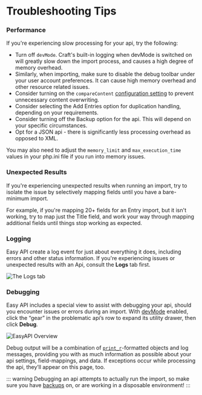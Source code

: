 # Troubleshooting Tips

### Performance

If you're experiencing slow processing for your api, try the following:

- Turn off `devMode`. Craft's built-in logging when devMode is switched on will greatly slow down the import process, and causes a high degree of memory overhead.
- Similarly, when importing, make sure to disable the debug toolbar under your user account preferences. It can cause high memory overhead and other resource related issues.
- Consider turning on the `compareContent` [configuration setting](get-started/configuration.md#configuration-options) to prevent unnecessary content overwriting.
- Consider selecting the Add Entries option for duplication handling, depending on your requirements.
- Consider turning off the Backup option for the api. This will depend on your specific circumstances.
- Opt for a JSON api - there is significantly less processing overhead as opposed to XML.

You may also need to adjust the `memory_limit` and `max_execution_time` values in your php.ini file if you run into memory issues.

### Unexpected Results

If you're experiencing unexpected results when running an import, try to isolate the issue by selectively mapping fields until you have a bare-minimum import.

For example, if you're mapping 20+ fields for an Entry import, but it isn't working, try to map just the Title field, and work your way through mapping additional fields until things stop working as expected.

### Logging

Easy API create a log event for just about everything it does, including errors and other status information. If you're experiencing issues or unexpected results with an Api, consult the **Logs** tab first.

![The Logs tab](./screenshots/easyapi-logs.png)

### Debugging

Easy API includes a special view to assist with debugging your api, should you encounter issues or errors during an import. With [devMode](https://runwildstudio.co.nz/docs/config-settings#devMode) enabled, click the “gear” in the problematic api’s row to expand its utility drawer, then click **Debug**.

![EasyAPI Overview](./screenshots/easyapi-overview.png)

Debug output will be a combination of [`print_r`](https://www.php.net/manual/en/function.print-r.php)-formatted objects and log messages, providing you with as much information as possible about your api settings, field-mappings, and data. If exceptions occur while processing the api, they’ll appear on this page, too.

::: warning
Debugging an api attempts to actually run the import, so make sure you have [backups](./feature-tour/creating-your-api.md#backup) on, or are working in a disposable environment!
:::
